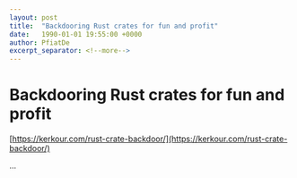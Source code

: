 ```yaml
---
layout: post
title:  "Backdooring Rust crates for fun and profit"
date:   1990-01-01 19:55:00 +0000
author: PfiatDe
excerpt_separator: <!--more-->
---
```


# Backdooring Rust crates for fun and profit
[https://kerkour.com/rust-crate-backdoor/](https://kerkour.com/rust-crate-backdoor/)

...
<!--more-->
